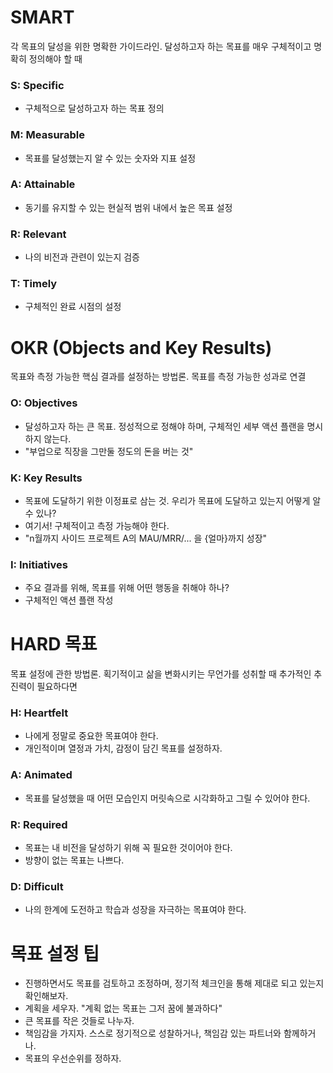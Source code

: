 # SMART
각 목표의 달성을 위한 명확한 가이드라인.
달성하고자 하는 목표를 매우 구체적이고 명확히 정의해야 할 때
### S: Specific
- 구체적으로 달성하고자 하는 목표 정의
### M: Measurable
- 목표를 달성했는지 알 수 있는 숫자와 지표 설정
### A: Attainable
- 동기를 유지할 수 있는 현실적 범위 내에서 높은 목표 설정
### R: Relevant
-  나의 비전과 관련이 있는지 검증
### T: Timely
- 구체적인 완료 시점의 설정

# OKR (Objects and Key Results)
목표와 측정 가능한 핵심 결과를 설정하는 방법론.
목표를 측정 가능한 성과로 연결
### O: Objectives
- 달성하고자 하는 큰 목표. 정성적으로 정해야 하며, 구체적인 세부 액션 플랜을 명시하지 않는다.
- "부업으로 직장을 그만둘 정도의 돈을 버는 것"
### K: Key Results
- 목표에 도달하기 위한 이정표로 삼는 것. 우리가 목표에 도달하고 있는지 어떻게 알 수 있나?
- 여기서! 구체적이고 측정 가능해야 한다.
- "n월까지 사이드 프로젝트 A의 MAU/MRR/... 을 {얼마}까지 성장"
### I: Initiatives
- 주요 결과를 위해, 목표를 위해 어떤 행동을 취해야 하나?
- 구체적인 액션 플랜 작성

# HARD 목표
목표 설정에 관한 방법론.
획기적이고 삶을 변화시키는 무언가를 성취할 때 추가적인 추진력이 필요하다면
### H: Heartfelt
- 나에게 정말로 중요한 목표여야 한다.
- 개인적이며 열정과 가치, 감정이 담긴 목표를 설정하자.
### A: Animated
- 목표를 달성했을 때 어떤 모습인지 머릿속으로 시각화하고 그릴 수 있어야 한다.
### R: Required
- 목표는 내 비전을 달성하기 위해 꼭 필요한 것이어야 한다.
- 방향이 없는 목표는 나쁘다.
### D: Difficult
- 나의 한계에 도전하고 학습과 성장을 자극하는 목표여야 한다.

# 목표 설정 팁
- 진행하면서도 목표를 검토하고 조정하며, 정기적 체크인을 통해 제대로 되고 있는지 확인해보자.
- 계획을 세우자. "계획 없는 목표는 그저 꿈에 불과하다"
- 큰 목표를 작은 것들로 나누자.
- 책임감을 가지자. 스스로 정기적으로 성찰하거나, 책임감 있는 파트너와 함께하거나.
- 목표의 우선순위를 정하자.